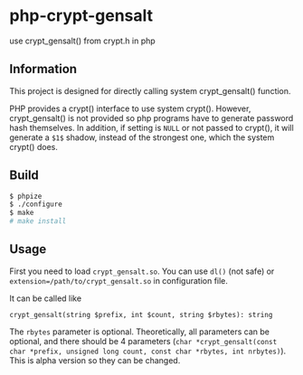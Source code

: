 # php-crypt-gensalt
use crypt_gensalt() from crypt.h in php

## Information

This project is designed for directly calling system crypt_gensalt() function.

PHP provides a crypt() interface to use system crypt(). However, crypt_gensalt() is not provided so php programs have to generate password hash themselves. In addition, if setting is `NULL` or not passed to crypt(), it will generate a `$1$` shadow, instead of the strongest one, which the system crypt() does.

## Build
```bash
$ phpize
$ ./configure
$ make
# make install
```

## Usage
First you need to load `crypt_gensalt.so`. You can use `dl()` (not safe) or `extension=/path/to/crypt_gensalt.so` in configuration file.

It can be called like
```
crypt_gensalt(string $prefix, int $count, string $rbytes): string
```
The `rbytes` parameter is optional. Theoretically, all parameters can be optional, and there should be 4 parameters (`char *crypt_gensalt(const char *prefix, unsigned long count, const char *rbytes, int nrbytes)`). This is alpha version so they can be changed.

